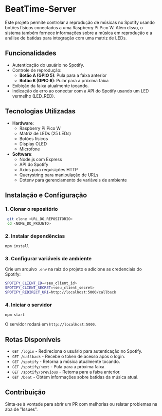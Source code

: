 # BeatTime-Server

Este projeto permite controlar a reprodução de músicas no Spotify usando botões físicos conectados a uma Raspberry Pi Pico W. Além disso, o sistema também fornece informações sobre a música em reprodução e a análise de batidas para integração com uma matriz de LEDs.

## Funcionalidades
- Autenticação do usuário no Spotify.
- Controle de reprodução:
  - **Botão A (GPIO 5)**: Pula para a faixa anterior
  - **Botão B (GPIO 6)**: Pular para a próxima faixa
- Exibição da faixa atualmente tocando.
- Indicação de erro ao conectar com a API do Spotify usando um LED vermelho (LED_RED).

## Tecnologias Utilizadas
- **Hardware**:
  - Raspberry Pi Pico W
  - Matriz de LEDs (25 LEDs)
  - Botões físicos
  - Display OLED
  - Microfone
- **Software**:
  - Node.js com Express
  - API do Spotify
  - Axios para requisições HTTP
  - Querystring para manipulação de URLs
  - Dotenv para gerenciamento de variáveis de ambiente

## Instalação e Configuração
### 1. Clonar o repositório
```sh
 git clone <URL_DO_REPOSITORIO>
 cd <NOME_DO_PROJETO>
```

### 2. Instalar dependências
```sh
npm install
```

### 3. Configurar variáveis de ambiente
Crie um arquivo `.env` na raiz do projeto e adicione as credenciais do Spotify:
```sh
SPOTIFY_CLIENT_ID=<seu_client_id>
SPOTIFY_CLIENT_SECRET=<seu_client_secret>
SPOTIFY_REDIRECT_URI=http://localhost:5000/callback
```

### 4. Iniciar o servidor
```sh
npm start
```
O servidor rodará em `http://localhost:5000`.

## Rotas Disponíveis
- `GET /login` - Redireciona o usuário para autenticação no Spotify.
- `GET /callback` - Recebe o token de acesso após o login.
- `GET /spotify` - Retorna a música atualmente tocando.
- `GET /spotify/next` - Pula para a próxima faixa.
- `GET /spotify/previous` - Retorna para a faixa anterior.
- `GET /beat` - Obtém informações sobre batidas da música atual.

## Contribuição
Sinta-se à vontade para abrir um PR com melhorias ou relatar problemas na aba de "Issues".
